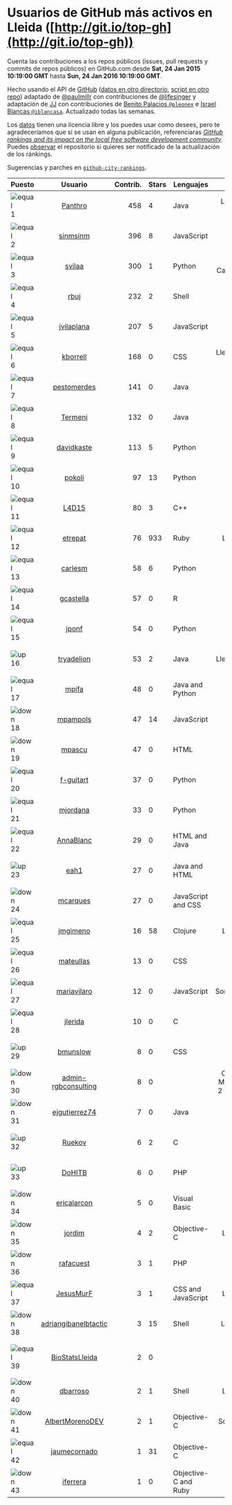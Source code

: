 
# Usuarios de GitHub más activos en Lleida ([http://git.io/top-gh](http://git.io/top-gh))



  Cuenta las contribuciones a los repos públicos (issues, pull requests y commits de repos públicos) en GitHub.com desde  **Sat, 24 Jan 2015 10:19:00 GMT** hasta **Sun, 24 Jan 2016 10:19:00 GMT**.

  Hecho usando el API de [GitHub](http://github.com) ([datos en otro directorio](https://github.com/JJ/top-github-users-data/tree/master/data), [script en otro repo](https://github.com/JJ/github-city-rankings/blob/master/get-city.coffee)) adaptado de [@paulmillr](https://github.com/paulmillr) con contribuciones de [@lifesinger](https://github.com/lifesinger) y adaptación de [JJ](http://jj.github.io) con contribuciones de [Benito Palacios `@pleonex`](http://github.com/pleonex) e [Israel Blancas `@iblancasa`](https://github.com/iblancasa). Actualizado todas las semanas.

  Los [datos](https://github.com/JJ/top-github-users-data/tree/master/data) tienen una licencia libre y los puedes usar como desees, pero te agradeceríamos que si se usan en alguna publicación, referenciaras [*GitHub rankings and its impact on the local free software development community*](https://thewinnower.com/papers/github-rankings-and-its-impact-on-the-local-free-software-development-community). Puedes [observar](https://github.com/JJ/top-github-users-data/subscription) el repositorio si quieres ser notificado de la actualización de los ránkings.

  Sugerencias y parches en [`github-city-rankings`](http://github.com/JJ/github-city-rankings).


| Puesto   |  Usuario  |Contrib.| Stars | Lenguajes   |      Lugar      |  Avatar  |
|----------|:---------:|-------:|-------|-------------|:---------------:|----------|
|![equal](https://raw.githubusercontent.com/JJ/github-city-rankings/master/img/equal.gif) 1 | [Panthro](https://github.com/Panthro) | 458 | 4 | Java | Lleida, Lleida, Spain | <img src='https://avatars0.githubusercontent.com/u/1565421?v=3&s=64' width="64" title='Rafael Roman'> |
|![equal](https://raw.githubusercontent.com/JJ/github-city-rankings/master/img/equal.gif) 2 | [sinmsinm](https://github.com/sinmsinm) | 396 | 8 | JavaScript | Lleida | <img src='https://avatars2.githubusercontent.com/u/1745437?v=3&s=64' width="64" title='Alexandre Ballesté'> |
|![equal](https://raw.githubusercontent.com/JJ/github-city-rankings/master/img/equal.gif) 3 | [svilaa](https://github.com/svilaa) | 300 | 1 | Python | Lleida, Catalonia, Spain | <img src='https://avatars3.githubusercontent.com/u/5521724?v=3&s=64' width="64" title='Sergi Vila Almenara'> |
|![equal](https://raw.githubusercontent.com/JJ/github-city-rankings/master/img/equal.gif) 4 | [rbuj](https://github.com/rbuj) | 232 | 2 | Shell | Lleida | <img src='https://avatars1.githubusercontent.com/u/10171411?v=3&s=64' width="64" title='Robert Antoni Buj Gelonch'> |
|![equal](https://raw.githubusercontent.com/JJ/github-city-rankings/master/img/equal.gif) 5 | [jvilaplana](https://github.com/jvilaplana) | 207 | 5 | JavaScript | Lleida | <img src='https://avatars0.githubusercontent.com/u/732164?v=3&s=64' width="64" title='Jordi Vilaplana'> |
|![equal](https://raw.githubusercontent.com/JJ/github-city-rankings/master/img/equal.gif) 6 | [kborrell](https://github.com/kborrell) | 168 | 0 | CSS | Lleida, Catalonia (Spain) | <img src='https://avatars1.githubusercontent.com/u/11043037?v=3&s=64' width="64" title='Kevin Borrell'> |
|![equal](https://raw.githubusercontent.com/JJ/github-city-rankings/master/img/equal.gif) 7 | [pestomerdes](https://github.com/pestomerdes) | 141 | 0 | Java | Lleida | <img src='https://avatars3.githubusercontent.com/u/11027833?v=3&s=64' width="64" title='Albert Eduard Merino Pulido'> |
|![equal](https://raw.githubusercontent.com/JJ/github-city-rankings/master/img/equal.gif) 8 | [Termeni](https://github.com/Termeni) | 132 | 0 | Java | Lleida | <img src='https://avatars2.githubusercontent.com/u/6905912?v=3&s=64' width="64" title='Josep'> |
|![equal](https://raw.githubusercontent.com/JJ/github-city-rankings/master/img/equal.gif) 9 | [davidkaste](https://github.com/davidkaste) | 113 | 5 | Python | Lleida | <img src='https://avatars1.githubusercontent.com/u/1199941?v=3&s=64' width="64" title='David Castellà'> |
|![equal](https://raw.githubusercontent.com/JJ/github-city-rankings/master/img/equal.gif) 10 | [pokoli](https://github.com/pokoli) | 97 | 13 | Python | Sarroca de Lleida | <img src='https://avatars3.githubusercontent.com/u/1160726?v=3&s=64' width="64" title='Sergi Almacellas Abellana'> |
|![equal](https://raw.githubusercontent.com/JJ/github-city-rankings/master/img/equal.gif) 11 | [L4D15](https://github.com/L4D15) | 80 | 3 | C++ | Lleida | <img src='https://avatars2.githubusercontent.com/u/2948600?v=3&s=64' width="64" title='José Ladislao Lainez Ortega'> |
|![equal](https://raw.githubusercontent.com/JJ/github-city-rankings/master/img/equal.gif) 12 | [etrepat](https://github.com/etrepat) | 76 | 933 | Ruby | Lleida, Spain | <img src='https://avatars3.githubusercontent.com/u/148851?v=3&s=64' width="64" title='Estanislau Trepat'> |
|![equal](https://raw.githubusercontent.com/JJ/github-city-rankings/master/img/equal.gif) 13 | [carlesm](https://github.com/carlesm) | 58 | 6 | Python | Lleida | <img src='https://avatars0.githubusercontent.com/u/9011?v=3&s=64' width="64" title='Carles Mateu'> |
|![equal](https://raw.githubusercontent.com/JJ/github-city-rankings/master/img/equal.gif) 14 | [gcastella](https://github.com/gcastella) | 57 | 0 | R | Lleida | <img src='https://avatars1.githubusercontent.com/u/11162851?v=3&s=64' width="64" title='Gerard Castellà Canals'> |
|![equal](https://raw.githubusercontent.com/JJ/github-city-rankings/master/img/equal.gif) 15 | [jponf](https://github.com/jponf) | 54 | 0 | Python | Lleida | <img src='https://avatars1.githubusercontent.com/u/3852560?v=3&s=64' width="64" title='Josep Pon Farreny'> |
|![up](https://raw.githubusercontent.com/JJ/github-city-rankings/master/img/up.gif) 16 | [tryadelion](https://github.com/tryadelion) | 53 | 2 | Java | Lleida, Catalonia | <img src='https://avatars1.githubusercontent.com/u/3778474?v=3&s=64' width="64" title='Eric Cugota'> |
|![equal](https://raw.githubusercontent.com/JJ/github-city-rankings/master/img/equal.gif) 17 | [mpifa](https://github.com/mpifa) | 48 | 0 | Java and Python | Lleida | <img src='https://avatars1.githubusercontent.com/u/3852561?v=3&s=64' width="64" title='Marc Pifarré Montalà'> |
|![down](https://raw.githubusercontent.com/JJ/github-city-rankings/master/img/down.gif) 18 | [mpampols](https://github.com/mpampols) | 47 | 14 | JavaScript | Lleida | <img src='https://avatars2.githubusercontent.com/u/479534?v=3&s=64' width="64" title='Marc Pàmpols'> |
|![down](https://raw.githubusercontent.com/JJ/github-city-rankings/master/img/down.gif) 19 | [mpascu](https://github.com/mpascu) | 47 | 0 | HTML | Lleida | <img src='https://avatars0.githubusercontent.com/u/10977699?v=3&s=64' width="64" title='Marc Pascual Terrón'> |
|![equal](https://raw.githubusercontent.com/JJ/github-city-rankings/master/img/equal.gif) 20 | [f-guitart](https://github.com/f-guitart) | 37 | 0 | Python | Lleida | <img src='https://avatars0.githubusercontent.com/u/6899142?v=3&s=64' width="64" title='Francesc Guitart'> |
|![equal](https://raw.githubusercontent.com/JJ/github-city-rankings/master/img/equal.gif) 21 | [mjordana](https://github.com/mjordana) | 33 | 0 | Python | Lleida | <img src='https://avatars2.githubusercontent.com/u/986499?v=3&s=400' width="64" title='Meritxell Jordana Gavieiro'> |
|![equal](https://raw.githubusercontent.com/JJ/github-city-rankings/master/img/equal.gif) 22 | [AnnaBlanc](https://github.com/AnnaBlanc) | 29 | 0 | HTML and Java | Lleida | <img src='https://avatars3.githubusercontent.com/u/11464648?v=3&s=64' width="64" title='Anna'> |
|![up](https://raw.githubusercontent.com/JJ/github-city-rankings/master/img/up.gif) 23 | [eah1](https://github.com/eah1) | 27 | 0 | Java and HTML | Lleida | <img src='https://avatars0.githubusercontent.com/u/11043022?v=3&s=64' width="64" title='Eduard Arnedo Hidalgo'> |
|![down](https://raw.githubusercontent.com/JJ/github-city-rankings/master/img/down.gif) 24 | [mcarques](https://github.com/mcarques) | 27 | 0 | JavaScript and CSS | Lleida | <img src='https://avatars0.githubusercontent.com/u/12476087?v=3&s=64' width="64" title='Manuel Carqués'> |
|![equal](https://raw.githubusercontent.com/JJ/github-city-rankings/master/img/equal.gif) 25 | [jmgimeno](https://github.com/jmgimeno) | 16 | 58 | Clojure | Lleida, Spain | <img src='https://avatars1.githubusercontent.com/u/718396?v=3&s=64' width="64" title='Juan Manuel Gimeno'> |
|![equal](https://raw.githubusercontent.com/JJ/github-city-rankings/master/img/equal.gif) 26 | [mateullas](https://github.com/mateullas) | 13 | 0 | CSS | Lleida | <img src='https://avatars2.githubusercontent.com/u/11190586?v=3&s=64' width="64" title='Mateu Llas Rubio'> |
|![equal](https://raw.githubusercontent.com/JJ/github-city-rankings/master/img/equal.gif) 27 | [mariavilaro](https://github.com/mariavilaro) | 12 | 0 | JavaScript | Sort,Lleida,Spain | <img src='https://avatars2.githubusercontent.com/u/10522884?v=3&s=64' width="64" title='Maria Vilaró'> |
|![equal](https://raw.githubusercontent.com/JJ/github-city-rankings/master/img/equal.gif) 28 | [jlerida](https://github.com/jlerida) | 10 | 0 | C | Lleida | <img src='https://avatars2.githubusercontent.com/u/12414567?v=3&s=64' width="64" title='Josep Lluis Lerida'> |
|![up](https://raw.githubusercontent.com/JJ/github-city-rankings/master/img/up.gif) 29 | [bmunslow](https://github.com/bmunslow) | 8 | 0 | CSS | Lleida | <img src='https://avatars2.githubusercontent.com/u/295192?v=3&s=64' width="64" title='Bernard'> |
|![down](https://raw.githubusercontent.com/JJ/github-city-rankings/master/img/down.gif) 30 | [admin-rgbconsulting](https://github.com/admin-rgbconsulting) | 8 | 0 |  | C/ Arquitecte Morera i Gatell, 2 Lleida 25196 | <img src='https://avatars0.githubusercontent.com/u/9823155?v=3&s=64' width="64" title='RGB Informàtica i Consulting S.L.'> |
|![down](https://raw.githubusercontent.com/JJ/github-city-rankings/master/img/down.gif) 31 | [ejgutierrez74](https://github.com/ejgutierrez74) | 7 | 0 | Java | Lleida | <img src='https://avatars1.githubusercontent.com/u/11474846?v=3&s=64' width="64" title='Eduardo Gutierrez'> |
|![up](https://raw.githubusercontent.com/JJ/github-city-rankings/master/img/up.gif) 32 | [Ruekov](https://github.com/Ruekov) | 6 | 2 | C | Lleida | <img src='https://avatars3.githubusercontent.com/u/537713?v=3&s=64' width="64" title='Guillem Rueda Cebollero'> |
|![up](https://raw.githubusercontent.com/JJ/github-city-rankings/master/img/up.gif) 33 | [DoHITB](https://github.com/DoHITB) | 6 | 0 | PHP | Lleida | <img src='https://avatars2.githubusercontent.com/u/16784764?v=3&s=64' width="64" title='David Oscar Solé González'> |
|![down](https://raw.githubusercontent.com/JJ/github-city-rankings/master/img/down.gif) 34 | [ericalarcon](https://github.com/ericalarcon) | 5 | 0 | Visual Basic | Lleida | <img src='https://avatars1.githubusercontent.com/u/5327861?v=3&s=64' width="64" title='Eric'> |
|![down](https://raw.githubusercontent.com/JJ/github-city-rankings/master/img/down.gif) 35 | [jordim](https://github.com/jordim) | 4 | 2 | Objective-C | Lleida, Spain | <img src='https://avatars2.githubusercontent.com/u/720886?v=3&s=64' width="64" title='Jordi'> |
|![down](https://raw.githubusercontent.com/JJ/github-city-rankings/master/img/down.gif) 36 | [rafacuest](https://github.com/rafacuest) | 3 | 1 | PHP | Lleida | <img src='https://avatars2.githubusercontent.com/u/2221656?v=3&s=64' width="64" title='Rafa'> |
|![equal](https://raw.githubusercontent.com/JJ/github-city-rankings/master/img/equal.gif) 37 | [JesusMurF](https://github.com/JesusMurF) | 3 | 1 | CSS and JavaScript | Lleida, Spain | <img src='https://avatars0.githubusercontent.com/u/3176182?v=3&s=64' width="64" title='Jesús Mur Fontanals'> |
|![down](https://raw.githubusercontent.com/JJ/github-city-rankings/master/img/down.gif) 38 | [adriangibanelbtactic](https://github.com/adriangibanelbtactic) | 3 | 15 | Shell | LLeida, Spain | <img src='https://avatars2.githubusercontent.com/u/1331363?v=3&s=64' width="64" title='Adrian Gibanel Lopez'> |
|![equal](https://raw.githubusercontent.com/JJ/github-city-rankings/master/img/equal.gif) 39 | [BioStatsLleida](https://github.com/BioStatsLleida) | 2 | 0 |  | Biomedical Research Institute of Lleida | <img src='https://avatars0.githubusercontent.com/u/16305013?v=3&s=64' width="64" title='BioStatsLleida'> |
|![down](https://raw.githubusercontent.com/JJ/github-city-rankings/master/img/down.gif) 40 | [dbarroso](https://github.com/dbarroso) | 2 | 1 | Shell | Lleida, Spain | <img src='https://avatars1.githubusercontent.com/u/234781?v=3&s=64' width="64" title='David Barroso Iglesias'> |
|![down](https://raw.githubusercontent.com/JJ/github-city-rankings/master/img/down.gif) 41 | [AlbertMorenoDEV](https://github.com/AlbertMorenoDEV) | 2 | 1 | Objective-C | Solsona, Lleida | <img src='https://avatars1.githubusercontent.com/u/216042?v=3&s=64' width="64" title='Albert Moreno'> |
|![equal](https://raw.githubusercontent.com/JJ/github-city-rankings/master/img/equal.gif) 42 | [jaumecornado](https://github.com/jaumecornado) | 1 | 31 | Objective-C | Lleida | <img src='https://avatars3.githubusercontent.com/u/617176?v=3&s=64' width="64" title='Jaume Cornadó'> |
|![down](https://raw.githubusercontent.com/JJ/github-city-rankings/master/img/down.gif) 43 | [iferrera](https://github.com/iferrera) | 1 | 0 | Objective-C and Ruby | Lleida | <img src='https://avatars3.githubusercontent.com/u/1073857?v=3&s=64' width="64" title='Ivan'> |
